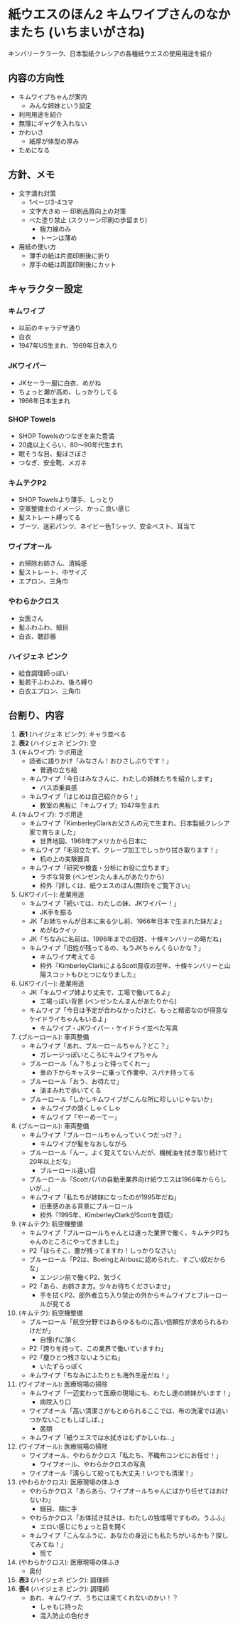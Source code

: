 # 紙ウエスのほん2 キムワイプさんのなかまたち (いちまいがさね)

キンバリークラーク、日本製紙クレシアの各種紙ウエスの使用用途を紹介


## 内容の方向性

- キムワイプちゃんが案内
  - みんな姉妹という設定
- 利用用途を紹介
- 無理にギャグを入れない
- かわいさ
  - 紙厚が体型の厚み
- ためになる


## 方針、メモ

- 文字潰れ対策
  - 1ページ3-4コマ
  - 文字大きめ
― 印刷品質向上の対策
  - べた塗り禁止 (スクリーン印刷の歩留まり)
    - 極力線のみ
    - トーンは薄め
- 用紙の使い方
  - 薄手の紙は片面印刷後に折り
  - 厚手の紙は両面印刷後にカット


## キャラクター設定

### キムワイプ
- 以前のキャラデザ通り
- 白衣
- 1947年US生まれ、1969年日本入り

### JKワイパー
- JKセーラー服に白衣、めがね
- ちょっと瀬が高め、しっかりしてる
- 1966年日本生まれ

### SHOP Towels
- SHOP Towelsのつなぎを来た豊満
- 20歳以上くらい、80～90年代生まれ
- 眠そうな目、髪ぼさぼさ
- つなぎ、安全靴、メガネ

### キムテクP2
- SHOP Towelsより薄手、しっとり
- 空軍整備士のイメージ、かっこ良い感じ
- 髪ストレート縛ってる
- ブーツ、迷彩パンツ、ネイビー色Tシャツ、安全ベスト、耳当て

### ワイプオール
- お掃除お姉さん、清純感
- 髪ストレート、中サイズ
- エプロン、三角巾

### やわらかクロス
- 女医さん
- 髪ふわふわ、細目
- 白衣、聴診器

### ハイジェネ ピンク
- 給食調理師っぽい
- 髪若干ふわふわ、後ろ縛り
- 白衣エプロン、三角巾

## 台割り、内容

1. **表1** (ハイジェネ ピンク): キャラ並べる
2. **表2** (ハイジェネ ピンク): 空
3. (キムワイプ): ラボ用途
    - 読者に語りかけ「みなさん！おひさしぶりです！」
      - 普通の立ち絵
    - キムワイプ「今日はみなさんに、わたしの姉妹たちを紹介します」
      - バス添乗員感
    - キムワイプ「はじめは自己紹介から！」
      - 教室の黒板に『キムワイプ』1947年生まれ
4. (キムワイプ): ラボ用途
    - キムワイプ「KimberleyClarkお父さんの元で生まれ、日本製紙クレシア家で育ちました」
      - 世界地図、1969年アメリカから日本に
    - キムワイプ「毛羽立たず、クレープ加工でしっかり拭き取ります！」
      - 机の上の実験器具
    - キムワイプ「研究や検査・分析にお役に立ちます」
      - ラボな背景 (ベンゼンたんまんがあたりから)
      - 枠外『詳しくは、紙ウエスのほん(無印)をご覧下さい』
5. (JKワイパー): 産業用途
    - キムワイプ「続いては、わたしの妹、JKワイパー！」
      - JK手を振る
    - JK「お姉ちゃんが日本に来る少し前、1966年日本で生まれた妹だよ」
      - めがねクイッ
    - JK「ちなみに名前は、1996年までの旧姓、十條キンバリーの略だね」
    - キムワイプ「旧姓が残ってるの、もうJKちゃんくらいかな？」
      - キムワイプ考えてる
      - 枠外『KimberleyClarkによるScott買収の翌年、十條キンバリーと山陽スコットもひとつになりました』
6. (JKワイパー): 産業用途
    - JK「キムワイプ姉より丈夫で、工場で働いてるよ」
      - 工場っぽい背景 (ベンゼンたんまんがあたりから)
    - キムワイプ「今日は予定が合わなかったけど、もっと精密なのが得意なケイドライちゃんもいるよ」
      - キムワイプ・JKワイパー・ケイドライ並べた写真
7. (ブルーロール): 車両整備
    - キムワイプ「あれ、ブルーロールちゃん？どこ？」
      - ガレージっぽいところにキムワイプちゃん
    - ブルーロール「ん？ちょっと待ってくれー」
      - 車の下からキャスターに乗って作業中、スパナ持ってる
    - ブルーロール「おう、お待たせ」
      - 油まみれで歩いてくる
    - ブルーロール「しかしキムワイプがこんな所に珍しいじゃないか」
      - キムワイプの頭くしゃくしゃ
      - キムワイプ「やーめーてー」
8. (ブルーロール): 車両整備
    - キムワイプ「ブルーロールちゃんっていくつだっけ？」
      - キムワイプが髪をなおしながら
    - ブルーロール「んー。よく覚えてないんだが、機械油を拭き取り続けて20年以上だな」
      - ブルーロール遠い目
    - ブルーロール「Scottパパの自動車業界向け紙ウエスは1966年かららしいが…」
    - キムワイプ「私たちが姉妹になったのが1995年だね」
      - 旧車感のある背景にブルーロール
      - 枠外『1995年、KimberleyClarkがScottを買収』
9. (キムテク): 航空機整備
    - キムワイプ「ブルーロールちゃんとは違った業界で働く、キムテクP2ちゃんのところにやってきました」
    - P2「ほらそこ、塵が残ってますわ！しっかりなさい」
    - ブルーロール「P2は、BoeingとAirbusに認められた、すごい奴だからな」
      - エンジン前で働くP2、気づく
    - P2「あら、お姉さま方。少々お待ちくださいませ」
      - 手を拭くP2、部外者立ち入り禁止の外からキムワイプとブルーロールが見てる
10. (キムテク): 航空機整備
    - ブルーロール「航空分野ではあらゆるものに高い信頼性が求められるわけだが」
      - 自慢げに頷く
    - P2「誇りを持って、この業界で働いていますわ」
    - P2「塵ひとつ残さないようにね」
      - いたずらっぽく
    - キムワイプ「ちなみにふたりとも海外生産だね！」
11. (ワイプオール): 医療現場の掃除
    - キムワイプ「一辺変わって医療の現場にも、わたし達の姉妹がいます！」
      - 病院入り口
    - ワイプオール「高い清潔さがもとめられるここでは、布の洗濯では追いつかないこともしばしば、」
      - 菌類
    - キムワイプ「紙ウエスでは水拭きはむずかしいね…」
12. (ワイプオール): 医療現場の掃除
    - ワイプオール、やわらかクロス「私たち、不織布コンビにお任せ！」
      - ワイプオール、やわらかクロスの写真
    - ワイプオール「濡らして絞っても大丈夫！いつでも清潔！」
13. (やわらかクロス): 医療現場の体ふき
    - やわらかクロス「あらあら、ワイプオールちゃんにばかり任せてはおけないわ」
      - 細目、頬に手
    - やわらかクロス「お体拭き拭きは、わたしの独壇場ですもの。うふふ」
      - エロい感じにちょっと目を開く
    - キムワイプ「こんなふうに、あなたの身近にも私たちがいるかも？探してみてね！」
      - 慌て
14. (やわらかクロス): 医療現場の体ふき
    - 奥付
15. **表3** (ハイジェネ ピンク): 調理師
16. **表4** (ハイジェネ ピンク): 調理師
    - あれ、キムワイプ、うちには来てくれないのかい！？
      - しゃもじ持った
      - 混入防止の色付き
